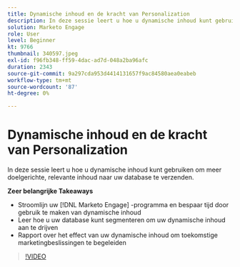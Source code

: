 ```yaml
---
title: Dynamische inhoud en de kracht van Personalization
description: In deze sessie leert u hoe u dynamische inhoud kunt gebruiken om meer doelgerichte, relevante inhoud naar uw database te verzenden.
solution: Marketo Engage
role: User
level: Beginner
kt: 9766
thumbnail: 340597.jpeg
exl-id: f96fb348-ff59-4dac-ad7d-048a2ba96afc
duration: 2343
source-git-commit: 9a297cda953d4414131657f9ac84580aea0eabeb
workflow-type: tm+mt
source-wordcount: '87'
ht-degree: 0%

---
```


# Dynamische inhoud en de kracht van Personalization

In deze sessie leert u hoe u dynamische inhoud kunt gebruiken om meer doelgerichte, relevante inhoud naar uw database te verzenden.

**Zeer belangrijke Takeaways**

* Stroomlijn uw [!DNL Marketo Engage] -programma en bespaar tijd door gebruik te maken van dynamische inhoud
* Leer hoe u uw database kunt segmenteren om uw dynamische inhoud aan te drijven
* Rapport over het effect van uw dynamische inhoud om toekomstige marketingbeslissingen te begeleiden

>[!VIDEO](https://video.tv.adobe.com/v/340597/?quality=12&learn=on)
